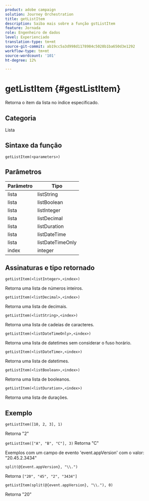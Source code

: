 ```yaml
---
product: adobe campaign
solution: Journey Orchestration
title: getListItem
description: Saiba mais sobre a função gstListItem
feature: Jornada
role: Engenheiro de dados
level: Experienciado
translation-type: tm+mt
source-git-commit: ab19cc5a3d998d1178984c5028b1ba650d3e1292
workflow-type: tm+mt
source-wordcount: '101'
ht-degree: 12%

---
```



# getListItem {#gestListItem}

Retorna o item da lista no índice especificado.

## Categoria

Lista

## Sintaxe da função

`getListItem(<parameters>)`

## Parâmetros

| Parâmetro | Tipo |
|-----------|------------------|
| lista | listString |
| lista | listBoolean |
| lista | listInteger |
| lista | listDecimal |
| lista | listDuration |
| lista | listDateTime |
| lista | listDateTimeOnly |
| index | integer |

## Assinaturas e tipo retornado

`getListItem(<listInteger>,<index>)`

Retorna uma lista de números inteiros.

`getListItem(<listDecimal>,<index>)`

Retorna uma lista de decimais.

`getListItem(<listString>,<index>)`

Retorna uma lista de cadeias de caracteres.

`getListItem(<listDateTimeOnly>,<index>)`

Retorna uma lista de datetimes sem considerar o fuso horário.

`getListItem(<listDateTime>,<index>)`

Retorna uma lista de datetimes.

`getListItem(<listBoolean>,<index>)`

Retorna uma lista de booleanos.

`getListItem(<listDuration>,<index>)`

Retorna uma lista de durações.

## Exemplo

`getListItem([10, 2, 3], 1)`

Retorna &quot;2&quot;

`getListItem(["A", "B", "C"], 3)`
Retorna &quot;C&quot;

Exemplos com um campo de evento &#39;event.appVersion&#39; com o valor: &quot;20.45.2.3434&quot;

`split(@{event.appVersion}, "\\.")`

Retorna `["20", "45", "2", "3434"]`

`getListItem(split(@{event.appVersion}, "\\."), 0)`

Retorna &quot;20&quot;